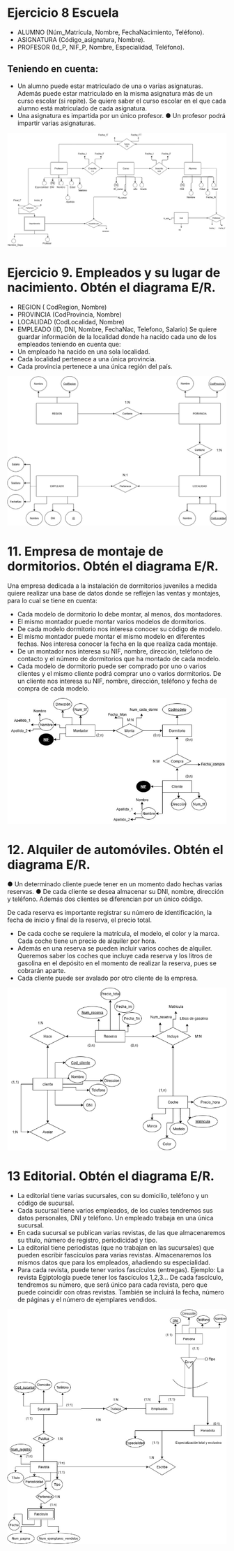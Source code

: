 # Ejercicio 8 Escuela

- ALUMNO (Núm_Matrícula, Nombre, FechaNacimiento, Teléfono).
- ASIGNATURA (Código_asignatura, Nombre).
- PROFESOR (Id_P, NIF_P, Nombre, Especialidad, Teléfono).
 
## Teniendo en cuenta: 
- Un alumno puede estar matriculado de una o varias asignaturas. 
Además puede estar matriculado en la misma asignatura más de un curso escolar (si repite). 
Se quiere saber el curso escolar en el que cada alumno está matriculado de cada asignatura. 
- Una asignatura es impartida por un único profesor. ● Un profesor podrá impartir varias asignaturas. 
 
![Modelo ER8](MODELO-ER.jpg)

# Ejercicio 9. Empleados y su lugar de nacimiento. Obtén el diagrama E/R. 
- REGION ( CodRegion, Nombre)
- PROVINCIA (CodProvincia, Nombre)
- LOCALIDAD (CodLocalidad, Nombre)
- EMPLEADO (ID, DNI, Nombre, FechaNac, Telefono, Salario) 
Se quiere guardar información de la localidad donde ha nacido cada uno de los empleados teniendo en cuenta que:
- Un empleado ha nacido en una sola localidad.
- Cada localidad pertenece a una única provincia.
- Cada provincia pertenece a una única región del país. 

![Modelo ER9](Diagrama.jpg)

# 11. Empresa de montaje de dormitorios. Obtén el diagrama E/R. 
Una empresa dedicada a la instalación de dormitorios juveniles a medida quiere realizar una base de datos donde se reflejen las ventas y montajes, para lo cual se tiene en cuenta: 
- Cada modelo de dormitorio lo debe montar, al menos, dos montadores.
- El mismo montador puede montar varios modelos de dormitorios.
- De cada modelo dormitorio nos interesa conocer su código de modelo.
- El mismo montador puede montar el mismo modelo en diferentes fechas. Nos interesa conocer la fecha en la que realiza cada montaje.
- De un montador nos interesa su NIF, nombre, dirección, teléfono de contacto y el número de dormitorios que ha montado de cada modelo.
- Cada modelo de dormitorio puede ser comprado por uno o varios clientes y el mismo cliente podrá comprar uno o varios dormitorios. De un cliente nos interesa su NIF, nombre, dirección, teléfono y fecha de compra de cada modelo. 

![Modelo ER11](dormitorios.jpg)

# 12. Alquiler de automóviles. Obtén el diagrama E/R. 
●	Un determinado cliente puede tener en un momento dado hechas varias reservas. 
●	De cada cliente se desea almacenar su DNI, nombre, dirección y teléfono. 
Además dos clientes se diferencian por un único código. 
 
De cada reserva es importante registrar su número de identificación, la fecha de inicio y final de la reserva, el precio total. 
- De cada coche se requiere la matrícula, el modelo, el color y la marca. Cada coche tiene un precio de alquiler por hora.
- Además en una reserva se pueden incluir varios coches de alquiler. Queremos saber los coches que incluye cada reserva y los litros de gasolina en el depósito en el momento de realizar la reserva, pues se cobrarán aparte.
- Cada cliente puede ser avalado por otro cliente de la empresa. 

![Modelo ER12](ejercicio12.png)

# 13 Editorial. Obtén el diagrama E/R. 
- La editorial tiene varias sucursales, con su domicilio, teléfono y un código de sucursal. 
- Cada sucursal tiene varios empleados, de los cuales tendremos sus datos personales, DNI y teléfono. Un empleado trabaja en una única sucursal.
- En cada sucursal se publican varias revistas, de las que almacenaremos su título, número de registro, periodicidad y tipo.
- La editorial tiene periodistas (que no trabajan en las sucursales) que pueden escribir fascículos para varias revistas. Almacenaremos los mismos datos que para los empleados, añadiendo su especialidad.
- Para cada revista, puede tener varios fascículos (entregas). Ejemplo: La revista Egiptología puede tener los fascículos 1,2,3… De cada fascículo, tendremos su número, que será único para cada revista, pero que puede coincidir con otras revistas. También se incluirá la fecha, número de páginas y el número de ejemplares vendidos. 

![Modelo ER13](ejercicio13.jpg)


